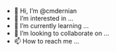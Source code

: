 - 👋 Hi, I’m @cmdernian
- 👀 I’m interested in ...
- 🌱 I’m currently learning ...
- 💞️ I’m looking to collaborate on ...
- 📫 How to reach me ...

<!---
cmdernian/cmdernian is a ✨ special ✨ repository because its `README.md` (this file) appears on your GitHub profile.
You can click the Preview link to take a look at your changes.
--->
